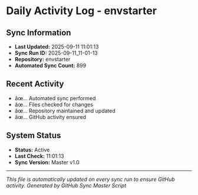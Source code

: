 ﻿# Daily Activity Log - envstarter

## Sync Information
- **Last Updated:** 2025-09-11 11:01:13
- **Sync Run ID:** 2025-09-11_11-01-13
- **Repository:** envstarter
- **Automated Sync Count:** 899

## Recent Activity
- âœ… Automated sync performed
- âœ… Files checked for changes
- âœ… Repository maintained and updated
- âœ… GitHub activity ensured

## System Status
- **Status:** Active
- **Last Check:** 11:01:13
- **Sync Version:** Master v1.0

---
*This file is automatically updated on every sync run to ensure GitHub activity.*
*Generated by GitHub Sync Master Script*
